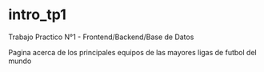 # intro_tp1
Trabajo Practico N°1 - Frontend/Backend/Base de Datos

Pagina acerca de los principales equipos de las mayores ligas de futbol del mundo